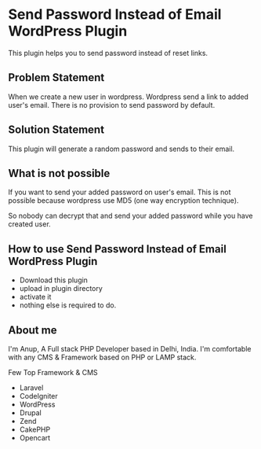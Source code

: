 # Send Password Instead of Email WordPress Plugin
This plugin helps you to send password instead of reset links. 

## Problem Statement
When we create a new user in wordpress. Wordpress send a link to added user's email. There is no provision to send password by default.

## Solution Statement
This plugin will generate a random password and sends to their email.

## What is not possible
If you want to send your added password on user's email. This is not possible because wordpress use MD5 (one way encryption technique).

So nobody can decrypt that and send your added password while you have created user.

## How to use Send Password Instead of Email WordPress Plugin
- Download this plugin
- upload in plugin directory
- activate it
- nothing else is required to do.

## About me
I'm Anup, A Full stack PHP Developer based in Delhi, India. I'm comfortable with any CMS & Framework based on PHP or LAMP stack.

Few Top Framework & CMS
- Laravel
- CodeIgniter
- WordPress
- Drupal
- Zend
- CakePHP
- Opencart
